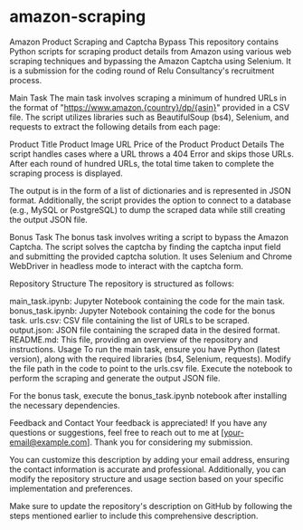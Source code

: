 # amazon-scraping


Amazon Product Scraping and Captcha Bypass
This repository contains Python scripts for scraping product details from Amazon using various web scraping techniques and bypassing the Amazon Captcha using Selenium. It is a submission for the coding round of Relu Consultancy's recruitment process.

Main Task
The main task involves scraping a minimum of hundred URLs in the format of "https://www.amazon.{country}/dp/{asin}" provided in a CSV file. The script utilizes libraries such as BeautifulSoup (bs4), Selenium, and requests to extract the following details from each page:

Product Title
Product Image URL
Price of the Product
Product Details
The script handles cases where a URL throws a 404 Error and skips those URLs. After each round of hundred URLs, the total time taken to complete the scraping process is displayed.

The output is in the form of a list of dictionaries and is represented in JSON format. Additionally, the script provides the option to connect to a database (e.g., MySQL or PostgreSQL) to dump the scraped data while still creating the output JSON file.

Bonus Task
The bonus task involves writing a script to bypass the Amazon Captcha. The script solves the captcha by finding the captcha input field and submitting the provided captcha solution. It uses Selenium and Chrome WebDriver in headless mode to interact with the captcha form.

Repository Structure
The repository is structured as follows:

main_task.ipynb: Jupyter Notebook containing the code for the main task.
bonus_task.ipynb: Jupyter Notebook containing the code for the bonus task.
urls.csv: CSV file containing the list of URLs to be scraped.
output.json: JSON file containing the scraped data in the desired format.
README.md: This file, providing an overview of the repository and instructions.
Usage
To run the main task, ensure you have Python (latest version), along with the required libraries (bs4, Selenium, requests). Modify the file path in the code to point to the urls.csv file. Execute the notebook to perform the scraping and generate the output JSON file.

For the bonus task, execute the bonus_task.ipynb notebook after installing the necessary dependencies.

Feedback and Contact
Your feedback is appreciated! If you have any questions or suggestions, feel free to reach out to me at [your-email@example.com]. Thank you for considering my submission.

You can customize this description by adding your email address, ensuring the contact information is accurate and professional. Additionally, you can modify the repository structure and usage section based on your specific implementation and preferences.

Make sure to update the repository's description on GitHub by following the steps mentioned earlier to include this comprehensive description.
